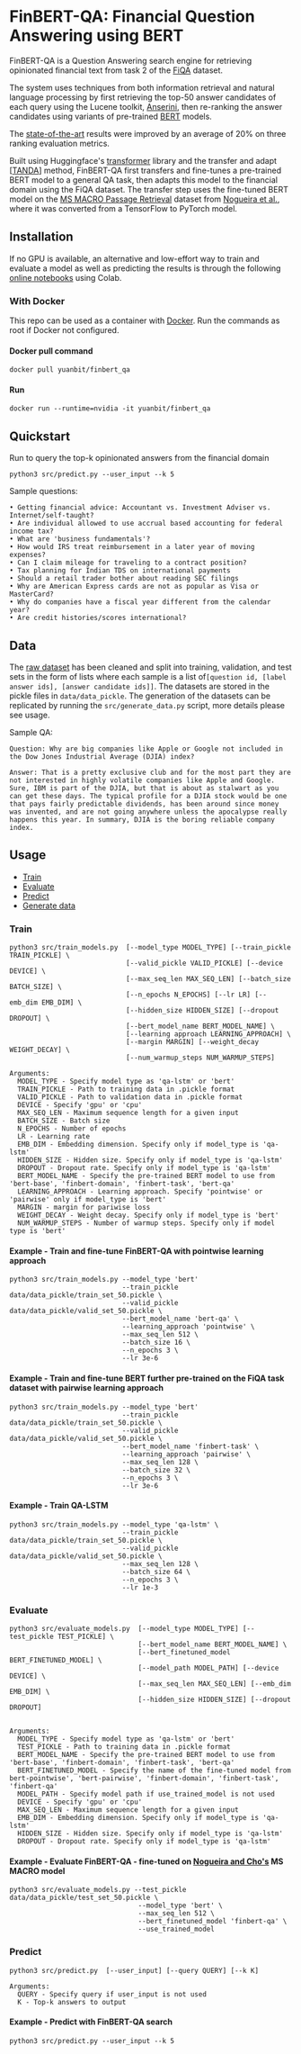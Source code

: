 # FinBERT-QA: Financial Question Answering using BERT
FinBERT-QA is a Question Answering search engine for retrieving opinionated financial text from task 2 of the [FiQA](https://sites.google.com/view/fiqa) dataset. 

The system uses techniques from both information retrieval and natural language processing by first retrieving the top-50 answer candidates of each query using the Lucene toolkit, [Anserini](https://github.com/castorini/anserini), then re-ranking the answer candidates using variants of pre-trained [BERT](https://arxiv.org/pdf/1810.04805.pdf) models. 

The [state-of-the-art](https://dl.acm.org/doi/10.1145/3184558.3191830) results were improved by an average of 20% on three ranking evaluation metrics.

Built using Huggingface's [transformer](https://github.com/huggingface/transformers) library and the transfer and adapt [[TANDA](https://arxiv.org/pdf/1911.04118.pdf)] method, FinBERT-QA first transfers and fine-tunes a pre-trained BERT model to a general QA task, then adapts this model to the financial domain using the FiQA dataset. The transfer step uses the fine-tuned BERT model on the [MS MACRO Passage Retrieval](https://microsoft.github.io/msmarco/) dataset from [Nogueira et al.](https://arxiv.org/pdf/1901.04085.pdf), where it was converted from a TensorFlow to PyTorch model.

## Installation
If no GPU is available, an alternative and low-effort way to train and evaluate a model as well as predicting the results is through the following [online notebooks](https://github.com/yuanbit/FinBERT-QA-notebooks) using Colab.

### With Docker
This repo can be used as a container with [Docker](https://www.docker.com/). Run the commands as root if Docker not configured.

#### Docker pull command
```
docker pull yuanbit/finbert_qa
```
#### Run
```
docker run --runtime=nvidia -it yuanbit/finbert_qa
```
## Quickstart
Run to query the top-k opinionated answers from the financial domain
```
python3 src/predict.py --user_input --k 5
```
Sample questions:
```
• Getting financial advice: Accountant vs. Investment Adviser vs. Internet/self-taught?
• Are individual allowed to use accrual based accounting for federal income tax?
• What are 'business fundamentals'?
• How would IRS treat reimbursement in a later year of moving expenses?
• Can I claim mileage for traveling to a contract position?
• Tax planning for Indian TDS on international payments
• Should a retail trader bother about reading SEC filings
• Why are American Express cards are not as popular as Visa or MasterCard?
• Why do companies have a fiscal year different from the calendar year?
• Are credit histories/scores international?
```

## Data
The [raw dataset](https://sites.google.com/view/fiqa) has been cleaned and split into training, validation, and test sets in the form of lists where each sample is a list of```[question id, [label answer ids], [answer candidate ids]]```. The datasets are stored in the pickle files in ```data/data_pickle```. The generation of the datasets can be replicated by running the ```src/generate_data.py``` script, more details please see usage.

Sample QA:
```
Question: Why are big companies like Apple or Google not included in the Dow Jones Industrial Average (DJIA) index?

Answer: That is a pretty exclusive club and for the most part they are not interested in highly volatile companies like Apple and Google. Sure, IBM is part of the DJIA, but that is about as stalwart as you can get these days. The typical profile for a DJIA stock would be one that pays fairly predictable dividends, has been around since money was invented, and are not going anywhere unless the apocalypse really happens this year. In summary, DJIA is the boring reliable company index.
```

## Usage
* [Train](#train)
* [Evaluate](#evaluate)
* [Predict](#predict)
* [Generate data](#generate)

### Train
```
python3 src/train_models.py  [--model_type MODEL_TYPE] [--train_pickle TRAIN_PICKLE] \
                             [--valid_pickle VALID_PICKLE] [--device DEVICE] \
                             [--max_seq_len MAX_SEQ_LEN] [--batch_size BATCH_SIZE] \
                             [--n_epochs N_EPOCHS] [--lr LR] [--emb_dim EMB_DIM] \
                             [--hidden_size HIDDEN_SIZE] [--dropout DROPOUT] \
                             [--bert_model_name BERT_MODEL_NAME] \
                             [--learning approach LEARNING_APPROACH] \
                             [--margin MARGIN] [--weight_decay WEIGHT_DECAY] \
                             [--num_warmup_steps NUM_WARMUP_STEPS]

Arguments:
  MODEL_TYPE - Specify model type as 'qa-lstm' or 'bert'
  TRAIN_PICKLE - Path to training data in .pickle format
  VALID_PICKLE - Path to validation data in .pickle format
  DEVICE - Specify 'gpu' or 'cpu'
  MAX_SEQ_LEN - Maximum sequence length for a given input
  BATCH_SIZE - Batch size
  N_EPOCHS - Number of epochs
  LR - Learning rate
  EMB_DIM - Embedding dimension. Specify only if model_type is 'qa-lstm'
  HIDDEN_SIZE - Hidden size. Specify only if model_type is 'qa-lstm'
  DROPOUT - Dropout rate. Specify only if model_type is 'qa-lstm'
  BERT_MODEL_NAME - Specify the pre-trained BERT model to use from 'bert-base', 'finbert-domain', 'finbert-task', 'bert-qa'
  LEARNING_APPROACH - Learning approach. Specify 'pointwise' or 'pairwise' only if model_type is 'bert'
  MARGIN - margin for pariwise loss
  WEIGHT_DECAY - Weight decay. Specify only if model_type is 'bert'
  NUM_WARMUP_STEPS - Number of warmup steps. Specify only if model type is 'bert'
```
#### Example - Train and fine-tune FinBERT-QA with pointwise learning approach
```
python3 src/train_models.py --model_type 'bert' 
                            --train_pickle data/data_pickle/train_set_50.pickle \
                            --valid_pickle data/data_pickle/valid_set_50.pickle \
                            --bert_model_name 'bert-qa' \
                            --learning_approach 'pointwise' \
                            --max_seq_len 512 \
                            --batch_size 16 \
                            --n_epochs 3 \
                            --lr 3e-6
```

#### Example - Train and fine-tune BERT further pre-trained on the FiQA task dataset with pairwise learning approach
```
python3 src/train_models.py --model_type 'bert' 
                            --train_pickle data/data_pickle/train_set_50.pickle \
                            --valid_pickle data/data_pickle/valid_set_50.pickle \
                            --bert_model_name 'finbert-task' \
                            --learning_approach 'pairwise' \
                            --max_seq_len 128 \
                            --batch_size 32 \
                            --n_epochs 3 \
                            --lr 3e-6
```

#### Example - Train QA-LSTM
```
python3 src/train_models.py --model_type 'qa-lstm' \
                            --train_pickle data/data_pickle/train_set_50.pickle \
                            --valid_pickle data/data_pickle/valid_set_50.pickle \
                            --max_seq_len 128 \
                            --batch_size 64 \
                            --n_epochs 3 \
                            --lr 1e-3
```
### Evaluate
```
python3 src/evaluate_models.py  [--model_type MODEL_TYPE] [--test_pickle TEST_PICKLE] \
                                [--bert_model_name BERT_MODEL_NAME] \
                                [--bert_finetuned_model BERT_FINETUNED_MODEL] \
                                [--model_path MODEL_PATH] [--device DEVICE] \
                                [--max_seq_len MAX_SEQ_LEN] [--emb_dim EMB_DIM] \
                                [--hidden_size HIDDEN_SIZE] [--dropout DROPOUT]
                          

Arguments:
  MODEL_TYPE - Specify model type as 'qa-lstm' or 'bert'
  TEST_PICKLE - Path to training data in .pickle format
  BERT_MODEL_NAME - Specify the pre-trained BERT model to use from 'bert-base', 'finbert-domain', 'finbert-task', 'bert-qa'
  BERT_FINETUNED_MODEL - Specify the name of the fine-tuned model from bert-pointwise', 'bert-pairwise', 'finbert-domain', 'finbert-task', 'finbert-qa'
  MODEL_PATH - Specify model path if use_trained_model is not used
  DEVICE - Specify 'gpu' or 'cpu'
  MAX_SEQ_LEN - Maximum sequence length for a given input
  EMB_DIM - Embedding dimension. Specify only if model_type is 'qa-lstm'
  HIDDEN_SIZE - Hidden size. Specify only if model_type is 'qa-lstm'
  DROPOUT - Dropout rate. Specify only if model_type is 'qa-lstm'
```
#### Example - Evaluate FinBERT-QA - fine-tuned on [Nogueira and Cho's](https://arxiv.org/pdf/1901.04085.pdf) MS MACRO model
```
python3 src/evaluate_models.py --test_pickle data/data_pickle/test_set_50.pickle \
                                --model_type 'bert' \
                                --max_seq_len 512 \
                                --bert_finetuned_model 'finbert-qa' \
                                --use_trained_model 
```
### Predict
```
python3 src/predict.py  [--user_input] [--query QUERY] [--k K]

Arguments:
  QUERY - Specify query if user_input is not used
  K - Top-k answers to output
```
#### Example - Predict with FinBERT-QA search
```
python3 src/predict.py --user_input --k 5
```

